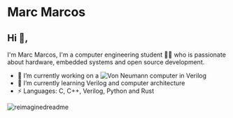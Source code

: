 # Marc Marcos 

## Hi 👋, 
I'm Marc Marcos, I'm a computer engineering student 👨‍💻 who is passionate about hardware, embedded systems and open source development.

- 🔭 I’m currently working on a ![Von Neumann computer in Verilog](https://github.com/marc-marcos/von-neumann-cpu-verilog)
- 🌱 I’m currently learning Verilog and computer architecture 
- ⚡ Languages: C, C++, Verilog, Python and Rust 

<img src="https://myreadme.vercel.app/api/embed/marc-marcos?panels=userstatistics,toprepositories,toplanguages,commitgraph" alt="reimaginedreadme" />
